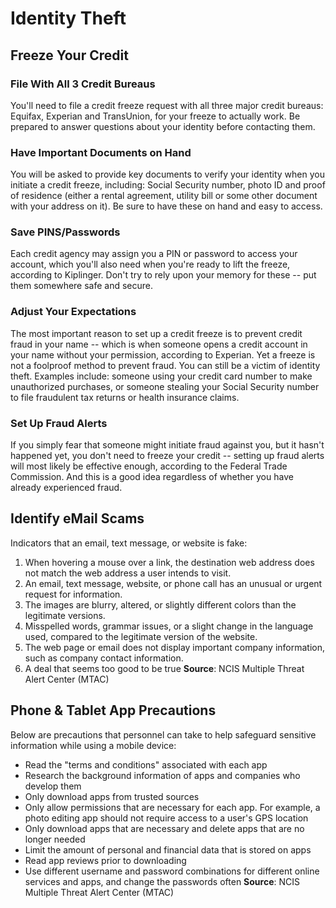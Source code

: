 # Identity Theft

## Freeze Your Credit 

### File With All 3 Credit Bureaus
You'll need to file a credit freeze request with all three major credit bureaus: Equifax, Experian and TransUnion, for your freeze to actually work. Be prepared to answer questions about your identity before contacting them.

### Have Important Documents on Hand
You will be asked to provide key documents to verify your identity when you initiate a credit freeze, including: Social Security number, photo ID and proof of residence (either a rental agreement, utility bill or some other document with your address on it). Be sure to have these on hand and easy to access.

### Save PINS/Passwords
Each credit agency may assign you a PIN or password to access your account, which you'll also need when you're ready to lift the freeze, according to Kiplinger. Don't try to rely upon your memory for these -- put them somewhere safe and secure.

### Adjust Your Expectations
The most important reason to set up a credit freeze is to prevent credit fraud in your name -- which is when someone opens a credit account in your name without your permission, according to Experian. Yet a freeze is not a foolproof method to prevent fraud. You can still be a victim of identity theft. Examples include: someone using your credit card number to make unauthorized purchases, or someone stealing your Social Security number to file fraudulent tax returns or health insurance claims.

### Set Up Fraud Alerts
If you simply fear that someone might initiate fraud against you, but it hasn't happened yet, you don't need to freeze your credit -- setting up fraud alerts will most likely be effective enough, according to the Federal Trade Commission. And this is a good idea regardless of whether you have already experienced fraud.

## Identify eMail Scams

Indicators that an email, text message, or website is fake:  
1.	When hovering a mouse over a link, the destination web address does not match the web address a user intends to visit.
2.	An email, text message, website, or phone call has an unusual or urgent request for information.
3.	The images are blurry, altered, or slightly different colors than the legitimate versions.
4.	Misspelled words, grammar issues, or a slight change in the language used, compared to the legitimate version of the website.
5.	The web page or email does not display important company information, such as company contact information.
6.	A deal that seems too good to be true
**Source**: NCIS Multiple Threat Alert Center (MTAC)

## Phone & Tablet App Precautions

Below are precautions that personnel can take to help safeguard sensitive information while using a mobile device:
- Read the "terms and conditions" associated with each app
- Research the background information of apps and companies who develop them
- Only download apps from trusted sources
- Only allow permissions that are necessary for each app.  For example, a photo editing app should not require access to a user's GPS location
- Only download apps that are necessary and delete apps that are no longer needed
- Limit the amount of personal and financial data that is stored on apps
- Read app reviews prior to downloading
- Use different username and password combinations for different online services and apps, and change the passwords often
**Source**:  NCIS Multiple Threat Alert Center (MTAC)
